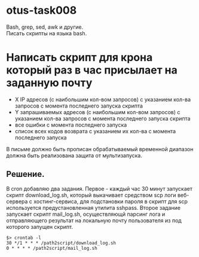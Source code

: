 # otus-task008
Bash, grep, sed, awk и другие.  
Писать скрипты на языка bash.  

# Написать скрипт для крона который раз в час присылает на заданную почту  
- X IP адресов (с наибольшим кол-вом запросов) с указанием кол-ва запросов c момента последнего запуска скрипта  
- Y запрашиваемых адресов (с наибольшим кол-вом запросов) с указанием кол-ва запросов c момента последнего запуска скрипта  
- все ошибки c момента последнего запуска  
- список всех кодов возврата с указанием их кол-ва с момента последнего запуска  

В письме должно быть прописан обрабатываемый временной диапазон  
должна быть реализована защита от мультизапуска.  


## Решение.
В cron добавляю два задания. Первое - каждый час 30 минут запускает скрипт download_log.sh, который выкачивает средством scp логи веб-сервера с хостинг-сервиса, для подстановки пароля в скрипт для scp используется предустановленная утилита sshpass.
Второе задание запускает скрипт mail_log.sh, осуществляющй парсинг лога и отправляющего результат на локальную почту пользователя из под которого запущен скрипт.


```
$> crontab -l
30 */1 * * * /path2script/download_log.sh
0 * * * * /path2script/mail_log.sh
```
